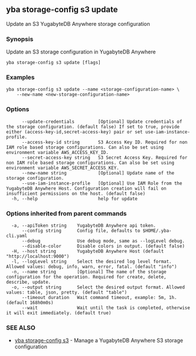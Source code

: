 ## yba storage-config s3 update

Update an S3 YugabyteDB Anywhere storage configuration

### Synopsis

Update an S3 storage configuration in YugabyteDB Anywhere

```
yba storage-config s3 update [flags]
```

### Examples

```
yba storage-config s3 update --name <storage-configuration-name> \
	--new-name <new-storage-configuration-name>
```

### Options

```
      --update-credentials         [Optional] Update credentials of the storage configuration. (default false) If set to true, provide either (access-key-id,secret-access-key) pair or set use-iam-instance-profile.
      --access-key-id string       S3 Access Key ID. Required for non IAM role based storage configurations. Can also be set using environment variable AWS_ACCESS_KEY_ID.
      --secret-access-key string   S3 Secret Access Key. Required for non IAM role based storage configurations. Can also be set using environment variable AWS_SECRET_ACCESS_KEY.
      --new-name string            [Optional] Update name of the storage configuration.
      --use-iam-instance-profile   [Optional] Use IAM Role from the YugabyteDB Anywhere Host. Configuration creation will fail on insufficient permissions on the host. (default false)
  -h, --help                       help for update
```

### Options inherited from parent commands

```
  -a, --apiToken string    YugabyteDB Anywhere api token.
      --config string      Config file, defaults to $HOME/.yba-cli.yaml
      --debug              Use debug mode, same as --logLevel debug.
      --disable-color      Disable colors in output. (default false)
  -H, --host string        YugabyteDB Anywhere Host (default "http://localhost:9000")
  -l, --logLevel string    Select the desired log level format. Allowed values: debug, info, warn, error, fatal. (default "info")
  -n, --name string        [Optional] The name of the storage configuration for the operation. Required for create, delete, describe, update.
  -o, --output string      Select the desired output format. Allowed values: table, json, pretty. (default "table")
      --timeout duration   Wait command timeout, example: 5m, 1h. (default 168h0m0s)
      --wait               Wait until the task is completed, otherwise it will exit immediately. (default true)
```

### SEE ALSO

* [yba storage-config s3](yba_storage-config_s3.md)	 - Manage a YugabyteDB Anywhere S3 storage configuration

